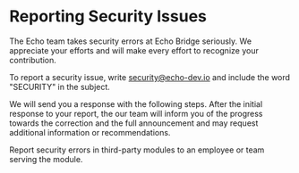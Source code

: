 # Reporting Security Issues

The Echo team takes security errors at Echo Bridge seriously. We
appreciate your efforts and will make every effort to recognize your
contribution.

To report a security issue, write
[security@echo-dev.io](mailto:security@echo-dev.io) and include the word
"SECURITY" in the subject.

We will send you a response with the following steps. After the initial
response to your report, the our team will inform you of the progress
towards the correction and the full announcement and may request
additional information or recommendations.

Report security errors in third-party modules to an employee or team
serving the module.
